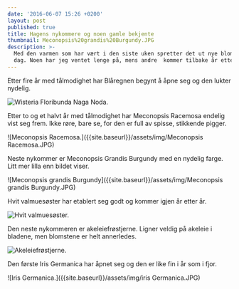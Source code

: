 ```yaml
---
date: '2016-06-07 15:26 +0200'
layout: post
published: true
title: Hagens nykommere og noen gamle bekjente
thumbnail: Meconopsis%20grandis%20Burgundy.JPG
description: >-
  Med den varmen som har vært i den siste uken spretter det ut nye blomster hver
  dag. Noen har jeg ventet lenge på, mens andre  kommer tilbake år etter år.
---
```


Etter fire år med tålmodighet har Blåregnen begynt å åpne seg og den lukter nydelig.

![Wisteria Floribunda Naga Noda.]({{site.baseurl}}/assets/img/Wisteria%20Floribunda%20Naga%20Noda.JPG)

Etter to og et halvt år med tålmodighet har Meconopsis Racemosa endelig vist seg frem. Ikke røre, bare se, for den er full av spisse, stikkende pigger.

![Meconopsis Racemosa.]({{site.baseurl}}/assets/img/Meconopsis Racemosa.JPG)

Neste nykommer er Meconopsis Grandis Burgundy med en nydelig farge. Litt mer lilla enn bildet viser. 

![Meconopsis grandis Burgundy]({{site.baseurl}}/assets/img/Meconopsis grandis Burgundy.JPG)

Hvit valmuesøster har etablert seg godt og kommer igjen år etter år. 

![Hvit valmuesøster.]({{site.baseurl}}/assets/img/Hvit%20valmues%C3%B8ster.JPG)

Den neste nykommeren er akeleiefrøstjerne. Ligner veldig på akeleie i bladene, men blomstene er helt annerledes.

![Akeleiefrøstjerne.]({{site.baseurl}}/assets/img/Akeleiefrøstjerne.JPG)

Den første Iris Germanica har åpnet seg og den er like fin i år som i fjor.

![Iris Germanica.]({{site.baseurl}}/assets/img/iris Germanica.JPG)

